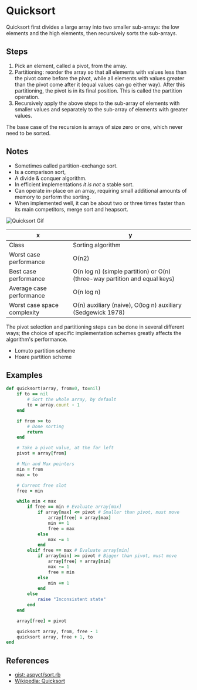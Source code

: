 # Quicksort

Quicksort first divides a large array into two smaller sub-arrays: the low elements and the high elements, then recursively sorts the sub-arrays.

## Steps

1.  Pick an element, called a pivot, from the array.
1.  Partitioning: reorder the array so that all elements with values less than the pivot come before the pivot, while all elements with values greater than the pivot come after it (equal values can go either way). After this partitioning, the pivot is in its final position. This is called the partition operation.
1.  Recursively apply the above steps to the sub-array of elements with smaller values and separately to the sub-array of elements with greater values.

The base case of the recursion is arrays of size zero or one, which never need to be sorted.

## Notes

-   Sometimes called partition-exchange sort.
-   Is a comparison sort,
-   A divide & conquer algorithm.
-   In efficient implementations *it is not* a stable sort.
-   Can operate in-place on an array, requiring small additional amounts of memory to perform the sorting.
-   When implemented well, it can be about two or three times faster than its main competitors, merge sort and heapsort.

![Quicksort Gif](https://upload.wikimedia.org/wikipedia/commons/6/6a/Sorting_quicksort_anim.gif)

| x                           | y                                                                          |
|-----------------------------|----------------------------------------------------------------------------|
| Class                       | Sorting algorithm                                                          |
| Worst case performance      | O(n2)                                                                      |
| Best case performance       | O(n log n) (simple partition) or O(n) (three-way partition and equal keys) |
| Average case performance    | O(n log n)                                                                 |
| Worst case space complexity | O(n) auxiliary (naive), O(log n) auxiliary (Sedgewick 1978)                |


The pivot selection and partitioning steps can be done in several different ways; the choice of specific implementation schemes greatly affects the algorithm's performance.

-   Lomuto partition scheme
-   Hoare partition scheme

## Examples

```ruby
def quicksort(array, from=0, to=nil)
    if to == nil
        # Sort the whole array, by default
        to = array.count - 1
    end

    if from >= to
        # Done sorting
        return
    end

    # Take a pivot value, at the far left
    pivot = array[from]

    # Min and Max pointers
    min = from
    max = to

    # Current free slot
    free = min

    while min < max
        if free == min # Evaluate array[max]
            if array[max] <= pivot # Smaller than pivot, must move
                array[free] = array[max]
                min += 1
                free = max
            else
                max -= 1
            end
        elsif free == max # Evaluate array[min]
            if array[min] >= pivot # Bigger than pivot, must move
                array[free] = array[min]
                max -= 1
                free = min
            else
                min += 1
            end
        else
            raise "Inconsistent state"
        end
    end

    array[free] = pivot

    quicksort array, from, free - 1
    quicksort array, free + 1, to
end
```

## References

-   [gist: aspyct/sort.rb](https://gist.github.com/aspyct/3433278)
-   [Wikipedia: Quicksort](https://en.wikipedia.org/wiki/Quicksort)
